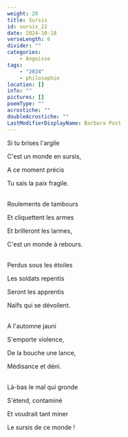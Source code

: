 ```yaml
---
weight: 28
title: Sursis
id: sursis_22
date: 2024-10-18
verseLength: 6
divider: ""
categories:
    - Angoisse
tags:
    - "2024"
    - philosophie
location: []
info: ""
pictures: []
poemType: ""
acrostiche: ""
doubleAcrostiche: ""
LastModifierDisplayName: Barbara Post
---
```

Si tu brises l'argile

C'est un monde en sursis,

A ce moment précis

Tu sais la paix fragile.

 \
Roulements de tambours

Et cliquettent les armes

Et brilleront les larmes,

C'est un monde à rebours.

 \
Perdus sous les étoiles

Les soldats repentis

Seront les apprentis

Naïfs qui se dévoilent.

 \
A l'automne jauni

S'emporte violence,

De la bouche une lance,

Médisance et déni.

 \
Là-bas le mal qui gronde

S'étend, contaminé

Et voudrait tant miner

Le sursis de ce monde !
